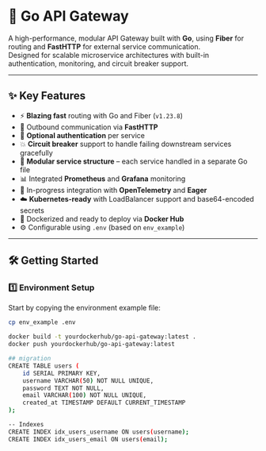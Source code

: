 # 🚀 Go API Gateway

A high-performance, modular API Gateway built with **Go**, using **Fiber** for routing and **FastHTTP** for external service communication.  
Designed for scalable microservice architectures with built-in authentication, monitoring, and circuit breaker support.

---

## ✨ Key Features

- ⚡ **Blazing fast** routing with Go and Fiber (`v1.23.8`)
- 🔄 Outbound communication via **FastHTTP**
- 🔐 **Optional authentication** per service
- 💥 **Circuit breaker** support to handle failing downstream services gracefully
- 🧩 **Modular service structure** – each service handled in a separate Go file
- 📊 Integrated **Prometheus** and **Grafana** monitoring
- 🧵 In-progress integration with **OpenTelemetry** and **Eager**
- ☁️ **Kubernetes-ready** with LoadBalancer support and base64-encoded secrets
- 🐳 Dockerized and ready to deploy via **Docker Hub**
- ⚙️ Configurable using `.env` (based on `env_example`)

---

## 🛠️ Getting Started

### 1️⃣ Environment Setup

Start by copying the environment example file:

```bash
cp env_example .env

docker build -t yourdockerhub/go-api-gateway:latest .
docker push yourdockerhub/go-api-gateway:latest

## migration
CREATE TABLE users (
    id SERIAL PRIMARY KEY,
    username VARCHAR(50) NOT NULL UNIQUE,
    password TEXT NOT NULL,
    email VARCHAR(100) NOT NULL UNIQUE,
    created_at TIMESTAMP DEFAULT CURRENT_TIMESTAMP
);

-- Indexes
CREATE INDEX idx_users_username ON users(username);
CREATE INDEX idx_users_email ON users(email);